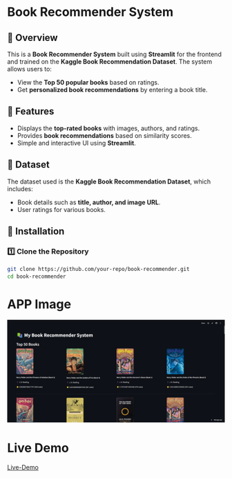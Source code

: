 # Book Recommender System

## 📖 Overview
This is a **Book Recommender System** built using **Streamlit** for the frontend and trained on the **Kaggle Book Recommendation Dataset**. The system allows users to:
- View the **Top 50 popular books** based on ratings.
- Get **personalized book recommendations** by entering a book title.

## 🚀 Features
- Displays the **top-rated books** with images, authors, and ratings.
- Provides **book recommendations** based on similarity scores.
- Simple and interactive UI using **Streamlit**.

## 📂 Dataset
The dataset used is the **Kaggle Book Recommendation Dataset**, which includes:
- Book details such as **title, author, and image URL**.
- User ratings for various books.

## 🔧 Installation
### 1️⃣ Clone the Repository
```bash
git clone https://github.com/your-repo/book-recommender.git
cd book-recommender
```

# APP Image
![App-Image](app1.png)

# Live Demo
[Live-Demo]("https://https://book-recommender-cdpvvpgb5myz5rgvrmmwin.streamlit.app/)

